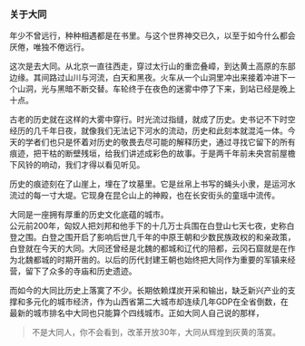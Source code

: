 ### 关于大同
年少不曾远行，种种相遇都是在书里。与这个世界神交已久，以至于如今什么都会厌倦，唯独不倦远行。   

这次是去大同。从北京一直往西走，穿过太行山的重峦叠嶂，到达黄土高原的东部边缘。其间路过山川与河流，白天和黑夜。火车从一个山洞里冲出来接着冲进下一个山洞，光与黑暗不断交替。车轮终于在夜色的迷雾中停了下来，到站已经是晚上十点。   

古老的历史就在这样的大雾中穿行。时光流过指缝，就成了历史。史书记不下时空经历的几千年日夜，就像我们无法记下河水的流动，历史和此刻本就混沌一体。今天的学者们也只是怀着对历史的敬畏去尽可能的解释历史，通过寻找它留下的所有痕迹，把干枯的断壁残垣，给我们讲述成彩色的故事。于是两千年前未央宫前屋檐下风铃的响动，我们才得以看见听见。   

历史的痕迹刻在了山崖上，埋在了坟墓里。它是丝帛上书写的蝇头小隶，是运河水流过的每一寸大堤。它现身在昆仑山上的神殿，也在长安街头的童瑶中流传。   

大同是一座拥有厚重的历史文化底蕴的城市。   
公元前200年，匈奴人把刘邦和他手下的十几万士兵围在白登山七天七夜，史称白登之围。白登之围开启了影响后世几千年的中原王朝和少数民族政权的和亲政策，白登就在今天的大同。大同还曾经是北魏的都城和辽代的陪都，云冈石窟就是在作为北魏都城的时期开凿的。以后的历代封建王朝也始终把大同作为重要的军镇来经营，留下了众多的寺庙和历史遗迹。   

而如今的大同比历史上落寞了不少。长期依赖煤炭开采和输出，缺乏新兴产业的支撑和多元化的城市经济，作为山西省第二大城市却连续几年GDP在全省倒数，在最新的城市排名中大同也只能算个四线城市。正如大同人自己说的那样，
> 不是大同人，你不会看到，改革开放30年，大同从辉煌到灰黄的落寞。   
